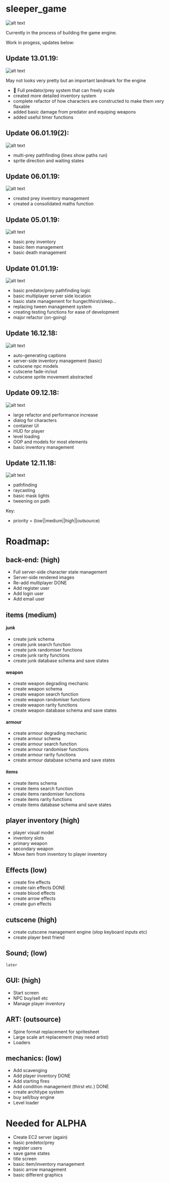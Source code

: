 # sleeper_game


![alt text](https://github.com/Ewan-Roberts/sleeper_game/blob/master/update_information/update_1.png)


Currently in the process of building the game engine.

Work in progess, updates below:

## Update 13.01.19:

![alt text](https://github.com/Ewan-Roberts/sleeper_game/blob/master/update_information/update_8.png)

May not looks very pretty but an important landmark for the engine

- :tada: Full predator/prey system that can freely scale
- created more detailed inventory system
- complete refactor of how characters are constructed to make them very flaxable
- added basic damage from predator and equiping weapons
- added useful timer functions

## Update 06.01.19(2):

![alt text](https://github.com/Ewan-Roberts/sleeper_game/blob/master/update_information/update_7.png)

- multi-prey pathfinding (lines show paths run)
- sprite direction and waiting states

## Update 06.01.19:

![alt text](https://github.com/Ewan-Roberts/sleeper_game/blob/master/update_information/update_6.png)

- created prey inventory management
- created a consolidated maths function

## Update 05.01.19:

![alt text](https://github.com/Ewan-Roberts/sleeper_game/blob/master/update_information/update_5.png)

- basic prey inventory
- basic item management
- basic death management


## Update 01.01.19:

![alt text](https://github.com/Ewan-Roberts/sleeper_game/blob/master/update_information/update_4.png)

- basic predator/prey pathfinding logic
- basic multiplayer server side location
- basic state management for hunger/thirst/sleep...
- replacing tween management system
- creating testing functions for ease of development
- major refactor (on-going)


## Update 16.12.18:

![alt text](https://github.com/Ewan-Roberts/sleeper_game/blob/master/update_information/update_3.png)

- auto-generating captions
- server-side inventory management (basic)
- cutscene npc models 
- cutscene fade-in/out
- cutscene sprite movement abstracted

## Update 09.12.18:

![alt text](https://github.com/Ewan-Roberts/sleeper_game/blob/master/update_information/update_2.png)

- large refactor and performance increase
- dialog for characters
- container UI
- HUD for player
- level loading
- OOP and models for most elements
- basic inventory management


## Update 12.11.18:

![alt text](https://github.com/Ewan-Roberts/sleeper_game/blob/master/update_information/update_1.png)

- pathfinding
- raycasting
- basic mask lights
- tweening on path

Key:
- priority = (low||medium||high||outsource)

# Roadmap:

## back-end: (high)
- Full server-side character state management
- Server-side rendered images
- Re-add multiplayer DONE
- Add register user
- Add login user
- Add email user

## items (medium)
#### junk
- create junk schema
- create junk search function
- create junk randomiser functions
- create junk rarity functions
- create junk database schema and save states

#### weapon
- create weapon degrading mechanic
- create weapon schema
- create weapon search function
- create weapon randomiser functions
- create weapon rarity functions
- create weapon database schema and save states

#### armour
- create armour degrading mechanic
- create armour schema
- create armour search function
- create armour randomiser functions
- create armour rarity functions
- create armour database schema and save states

#### items
- create items schema
- create items search function
- create items randomiser functions
- create items rarity functions
- create items database schema and save states

## player inventory (high)
- player visual model
- inventory slots
- primary weapon
- secondary weapon
- Move item from inventory to player inventory

## Effects (low)
- create fire effects
- create rain effects DONE
- create blood effects
- create arrow effects
- create gun effects

## cutscene (high)
- create cutscene management engine (stop keyboard inputs etc)
- create player best friend

## Sound; (low)
`later`

## GUI: (high)
- Start screen
- NPC buy/sell etc
- Manage player inventory

## ART: (outsource)
- Spine format replacement for spritesheet
- Large scale art replacement (may need artist)
- Loaders

## mechanics: (low)
- Add scavenging
- Add player inventory DONE
- Add starting fires
- Add condition management (thirst etc.) DONE
- create architype system
- buy sell/buy engine
- Level loader


# Needed for ALPHA
- Create EC2 server (again)
- basic predetor/prey
- register users
- save game states
- title screen
- basic item/inventory management
- basic arrow management
- basic different graphics








